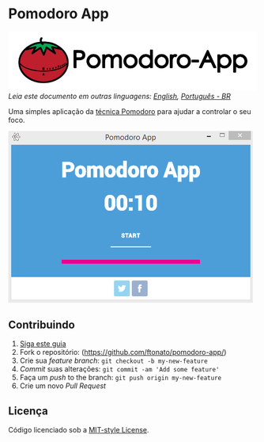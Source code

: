 Pomodoro App
=======
![](pomodoro-app-logo.png)
*Leia este documento em outras linguagens: [English](README.md), [Português - BR](README.pt-br.md)*

Uma simples aplicação da [técnica Pomodoro](https://en.wikipedia.org/wiki/Pomodoro_Technique) para ajudar a controlar o seu foco.

![](pomodoro-app.gif)

## Contribuindo
1. [Siga este guia](CONTRIBUTING.md)
2. Fork o repositório: (https://github.com/ftonato/pomodoro-app/)
3. Crie sua _feature branch_: `git checkout -b my-new-feature`
4. _Commit_ suas alterações: `git commit -am 'Add some feature'`
5. Faça um _push_ to the branch: `git push origin my-new-feature`
6. Crie um novo _Pull Request_

## Licença
Código licenciado sob a [MIT-style License](LICENSE.md).
